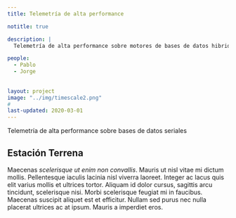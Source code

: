 ```yaml
---
title: Telemetría de alta performance

notitle: true

description: |
  Telemetría de alta performance sobre motores de bases de datos hibridos

people:
  - Pablo
  - Jorge
  
  
layout: project
image: "../img/timescale2.png"
#
last-updated: 2020-03-01
---
```


Telemetría de alta performance sobre bases de datos seriales

## Estación Terrena

Maecenas _scelerisque ut enim non convallis_. Mauris ut nisl vitae mi dictum
mollis. Pellentesque iaculis lacinia nisl viverra laoreet. Integer ac lacus quis
elit varius mollis et ultrices tortor. Aliquam id dolor cursus, sagittis arcu
tincidunt, scelerisque nisi. Morbi scelerisque feugiat mi in faucibus. Maecenas
suscipit aliquet est et efficitur. Nullam sed purus nec nulla placerat ultrices
ac at ipsum. Mauris a imperdiet eros.
